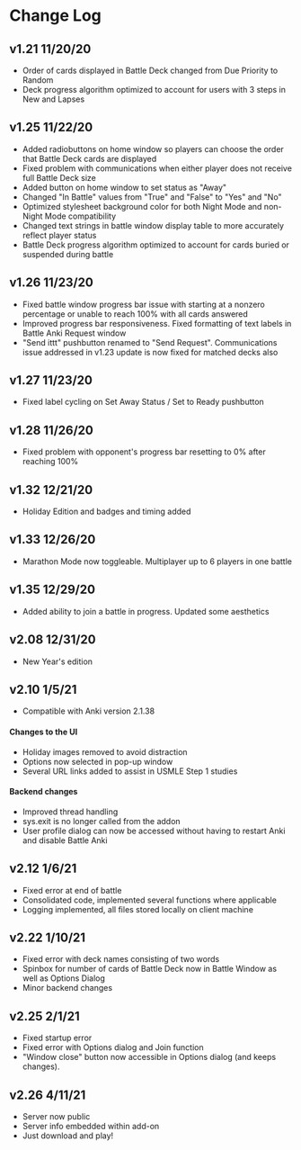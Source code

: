 # Change Log
## v1.21  11/20/20
- Order of cards displayed in Battle Deck changed from Due Priority to Random
- Deck progress algorithm optimized to account for users with 3 steps in New and Lapses

## v1.25  11/22/20
- Added radiobuttons on home window so players can choose the order that Battle Deck cards are displayed
- Fixed problem with communications when either player does not receive full Battle Deck size
- Added button on home window to set status as "Away"
- Changed "In Battle" values from "True" and "False" to "Yes" and "No"
- Optimized stylesheet background color for both Night Mode and non-Night Mode compatibility
- Changed text strings in battle window display table to more accurately reflect player status
- Battle Deck progress algorithm optimized to account for cards buried or suspended during battle

## v1.26  11/23/20
- Fixed battle window progress bar issue with starting at a nonzero percentage or unable to reach 100% with all cards answered
- Improved progress bar responsiveness. Fixed formatting of text labels in Battle Anki Request window
- "Send ittt" pushbutton renamed to "Send Request". Communications issue addressed in v1.23 update is now fixed for matched decks also

## v1.27  11/23/20
- Fixed label cycling on Set Away Status / Set to Ready pushbutton

## v1.28  11/26/20
- Fixed problem with opponent's progress bar resetting to 0% after reaching 100%

## v1.32  12/21/20
- Holiday Edition and badges and timing added

## v1.33  12/26/20
- Marathon Mode now toggleable. Multiplayer up to 6 players in one battle
 
## v1.35  12/29/20
- Added ability to join a battle in progress. Updated some aesthetics

## v2.08  12/31/20
- New Year's edition

## v2.10 1/5/21
- Compatible with Anki version 2.1.38
#### Changes to the UI
- Holiday images removed to avoid distraction
- Options now selected in pop-up window
- Several URL links added to assist in USMLE Step 1 studies
#### Backend changes
- Improved thread handling
- sys.exit is no longer called from the addon
- User profile dialog can now be accessed without having to restart Anki and disable Battle Anki

## v2.12 1/6/21
- Fixed error at end of battle
- Consolidated code, implemented several functions where applicable
- Logging implemented, all files stored locally on client machine

## v2.22 1/10/21
- Fixed error with deck names consisting of two words
- Spinbox for number of cards of Battle Deck now in Battle Window as well as Options Dialog
- Minor backend changes

## v2.25 2/1/21
- Fixed startup error
- Fixed error with Options dialog and Join function
- "Window close" button now accessible in Options dialog (and keeps changes).

## v2.26 4/11/21
- Server now public 
- Server info embedded within add-on
- Just download and play!